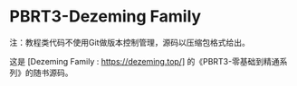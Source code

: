 # PBRT3-Dezeming Family

注：教程类代码不使用Git做版本控制管理，源码以压缩包格式给出。

这是 [Dezeming Family : https://dezeming.top/] 的《PBRT3-零基础到精通系列》的随书源码。
